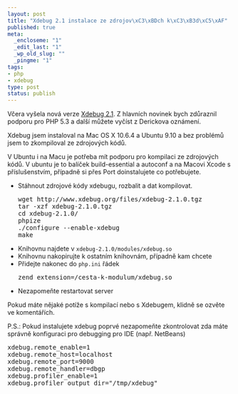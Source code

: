 ```yaml
--- 
layout: post
title: "Xdebug 2.1 instalace ze zdrojov\xC3\xBDch k\xC3\xB3d\xC5\xAF"
published: true
meta: 
  _encloseme: "1"
  _edit_last: "1"
  _wp_old_slug: ""
  _pingme: "1"
tags: 
- php
- xdebug
type: post
status: publish
---
```

Včera vyšela nová verze <a href="http://derickrethans.nl/xdebug-2.1-released.html">Xdebug 2.1</a>. Z hlavních novinek bych zdůraznil podporu pro PHP 5.3 a další můžete vyčíst z Derickova oznámení.

Xdebug jsem instaloval na Mac OS X 10.6.4 a Ubuntu 9.10 a bez problémů jsem to zkompiloval ze zdrojových kódů.

V Ubuntu i na Macu je potřeba mít podporu pro kompilaci ze zdrojových kódů. V ubuntu je to balíček build-essential a autoconf a na Macovi Xcode s příslušenstvím, případně si přes Port doinstalujete co potřebujete.
<ul>
	<li>Stáhnout zdrojové kódy xdebugu, rozbalit a dat kompilovat.
<pre class="bash">wget http://www.xdebug.org/files/xdebug-2.1.0.tgz
tar -xzf xdebug-2.1.0.tgz
cd xdebug-2.1.0/
phpize
./configure --enable-xdebug
make</pre>
</li>
	<li>Knihovnu najdete v <code>xdebug-2.1.0/modules/xdebug.so</code></li>
	<li>Knihovnu nakopirujte k ostatním knihovnám, případně kam chcete</li>
	<li>Přidejte nakonec do <code>php.ini</code> řádek
<pre class="bash">zend_extension=/cesta-k-modulum/xdebug.so</pre>
</li>
	<li>Nezapomeňte restartovat server</li>
</ul>
Pokud máte nějaké potíže s kompilací nebo s Xdebugem, klidně se ozvěte ve komentářích.

P.S.: Pokud instalujete xdebug poprvé nezapomeňte zkontrolovat zda máte správně konfiguraci pro debugging pro IDE (např. NetBeans)
<pre class="bash">xdebug.remote_enable=1
xdebug.remote_host=localhost
xdebug.remote_port=9000
xdebug.remote_handler=dbgp
xdebug.profiler_enable=1
xdebug.profiler_output_dir="/tmp/xdebug"
</pre>

